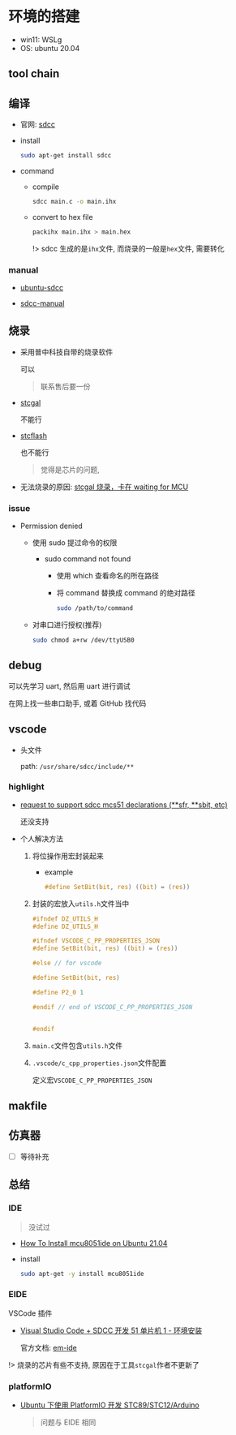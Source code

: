 # 环境的搭建

- win11: WSLg
- OS: ubuntu 20.04

## tool chain

## 编译

- 官网: [sdcc](http://sdcc.sourceforge.net/)

- install

  ```bash
  sudo apt-get install sdcc
  ```

- command

  - compile

    ```bash
    sdcc main.c -o main.ihx
    ```

  - convert to hex file

    ```bash
    packihx main.ihx > main.hex
    ```

    !> sdcc 生成的是`ihx`文件, 而烧录的一般是`hex`文件, 需要转化

### manual

- [ubuntu-sdcc](https://manpages.ubuntu.com/manpages/bionic/man1/sdcc.1.html)

- [sdcc-manual](https://sdcc.sourceforge.net/doc/sdccman.pdf)

## 烧录

- 采用普中科技自带的烧录软件

  可以

  > 联系售后要一份

- [stcgal](https://github.com/grigorig/stcgal)

  不能行

- [stcflash](https://github.com/laborer/stcflash)

  也不能行

  > 觉得是芯片的问题,

- 无法烧录的原因: [stcgal 烧录，卡在 waiting for MCU](https://discuss.em-ide.com/d/237-stcgalwaiting-for-mcu)

### issue

- Permission denied

  - 使用 sudo 提过命令的权限

    - sudo command not found

      - 使用 which 查看命名的所在路径

      - 将 command 替换成 command 的绝对路径

        ```bash
        sudo /path/to/command
        ```

  - 对串口进行授权(推荐)

    ```bash
    sudo chmod a+rw /dev/ttyUSB0
    ```

## debug

可以先学习 uart, 然后用 uart 进行调试

在网上找一些串口助手, 或着 GitHub 找代码

## vscode

- 头文件

  path: `/usr/share/sdcc/include/**`

### highlight

- [request to support sdcc mcs51 declarations (**sfr, **sbit, etc)](https://github.com/microsoft/vscode-cpptools/issues/2499)

  还没支持

- 个人解决方法

  1. 将位操作用宏封装起来

     - example

       ```c
       #define SetBit(bit, res) ((bit) = (res))
       ```

  2. 封装的宏放入`utils.h`文件当中

     ```c
     #ifndef DZ_UTILS_H
     #define DZ_UTILS_H

     #ifndef VSCODE_C_PP_PROPERTIES_JSON
     #define SetBit(bit, res) ((bit) = (res))

     #else // for vscode

     #define SetBit(bit, res)

     #define P2_0 1

     #endif // end of VSCODE_C_PP_PROPERTIES_JSON


     #endif
     ```

  3. `main.c`文件包含`utils.h`文件
  4. `.vscode/c_cpp_properties.json`文件配置

     定义宏`VSCODE_C_PP_PROPERTIES_JSON`

## makfile

[](Makefile ":include :type=code makefile")

## 仿真器

- [ ] 等待补充

## 总结

### IDE

> 没试过

- [How To Install mcu8051ide on Ubuntu 21.04](https://installati.one/ubuntu/21.04/mcu8051ide/)

- install

  ```bash
  sudo apt-get -y install mcu8051ide
  ```

### EIDE

VSCode 插件

- [Visual Studio Code + SDCC 开发 51 单片机 1 - 环境安装](https://blog.csdn.net/pq113_6/article/details/120922369)

  官方文档: [em-ide](https://em-ide.com/zh-cn/docs/modules/flasher/#stcgal)

!> 烧录的芯片有些不支持, 原因在于工具`stcgal`作者不更新了

### platformIO

- [Ubuntu 下使用 PlatformIO 开发 STC89/STC12/Arduino](https://blog.csdn.net/michaelchain/article/details/119776690)

  > 问题与 EIDE 相同
